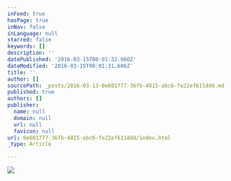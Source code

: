 ```yaml
---
inFeed: true
hasPage: true
inNav: false
inLanguage: null
starred: false
keywords: []
description: ''
datePublished: '2016-03-15T00:01:32.060Z'
dateModified: '2016-03-15T00:01:31.606Z'
title: ''
author: []
sourcePath: _posts/2016-03-13-0e601777-36fb-4815-abc6-fe22ef611ddd.md
published: true
authors: []
publisher:
  name: null
  domain: null
  url: null
  favicon: null
url: 0e601777-36fb-4815-abc6-fe22ef611ddd/index.html
_type: Article

---
```

![](https://the-grid-user-content.s3-us-west-2.amazonaws.com/3d940746-7c93-4754-93c3-52a1de186bf2.jpg)